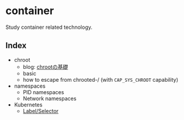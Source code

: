 # container

Study container related technology.

## Index
* chroot
    - blog: [chrootの基礎](https://www.mas9612.net/posts/chroot-basic/)
    - basic
    - how to escape from chrooted-/ (with `CAP_SYS_CHROOT` capability)
* namespaces
    - PID namespaces
    - Network namespaces
* Kubernetes
    - [Label/Selector](label_selector.md)

